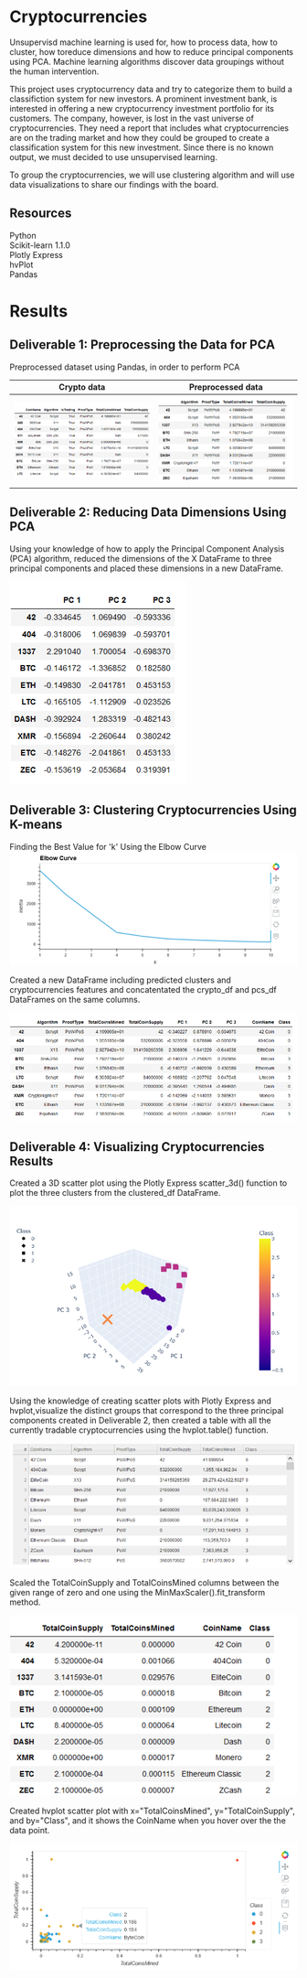 # Cryptocurrencies
Unsupervisd machine learning is used for, how to process data, how to cluster, how toreduce dimensions and how to reduce principal components using PCA. Machine learning algorithms discover data groupings without the human intervention.

This project uses cryptocurrency data and try to categorize them to build a classifiction system for new investors. A prominent investment bank, is interested in offering a new cryptocurrency investment portfolio for its customers. The company, however, is lost in the vast universe of cryptocurrencies. They need a report that includes what cryptocurrencies are on the trading market and how they could be grouped to create a classification system for this new investment. Since there is no known output, we must decided to use unsupervised learning.

To group the cryptocurrencies, we will use clustering algorithm and will use data visualizations to share our findings with the board.

## Resources

Python  
Scikit-learn 1.1.0  
Plotly Express  
hvPlot   
Pandas  


# Results  
## Deliverable 1: Preprocessing the Data for PCA
Preprocessed dataset using Pandas, in order to perform PCA  

   Crypto data                        |  Preprocessed data
:------------------------------------:|:-------------------------:
![](Images/crypto_data.png?raw=true)  |  ![](Images/preprocessed_data.png?raw=true)


## Deliverable 2: Reducing Data Dimensions Using PCA   
Using your knowledge of how to apply the Principal Component Analysis (PCA) algorithm, reduced the dimensions of the X DataFrame to three principal components and placed these dimensions in a new DataFrame.

![](Images/reduced_data_dimensions.png?raw=true)


## Deliverable 3: Clustering Cryptocurrencies Using K-means
Finding the Best Value for 'k' Using the Elbow Curve
![](Images/Elbow_curve.png?raw=true)

Created a new DataFrame including predicted clusters and cryptocurrencies features and concatentated the crypto_df and pcs_df DataFrames on the same columns.

![](Images/clustered_data.png?raw=true)

## Deliverable 4: Visualizing Cryptocurrencies Results

Created a 3D scatter plot using the Plotly Express scatter_3d() function to plot the three clusters from the clustered_df DataFrame.

![](Images/3D_cluster.png?raw=true)


Using the knowledge of creating scatter plots with Plotly Express and hvplot,visualize the distinct groups that correspond to the three principal components created in Deliverable 2, then created a table with all the currently tradable cryptocurrencies using the hvplot.table() function.

![](Images/tradable_cryptocurrencies.png?raw=true)

Scaled the TotalCoinSupply and TotalCoinsMined columns between the given range of zero and one using the MinMaxScaler().fit_transform method.

![](Images/new_clustered_data.png?raw=true)

Created hvplot scatter plot with x="TotalCoinsMined", y="TotalCoinSupply", and by="Class", and it shows the CoinName when you hover over the the data point.

![](Images/scattered_plot.png?raw=true)





